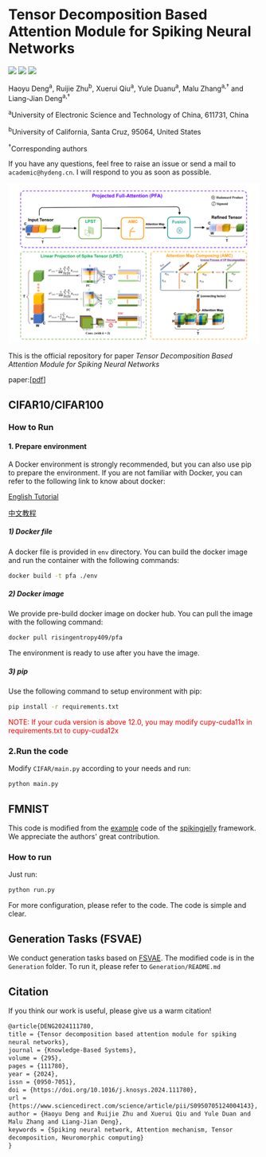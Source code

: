 # Tensor Decomposition Based Attention Module for Spiking Neural Networks
![](https://img.shields.io/badge/docker_image-√-green)
![](https://img.shields.io/badge/docker_file-√-green)
![](https://img.shields.io/badge/pip-√-green)

Haoyu Deng<sup>a</sup>, Ruijie Zhu<sup>b</sup>, Xuerui Qiu<sup>a</sup>, Yule Duanu<sup>a</sup>, Malu Zhang<sup>a,†</sup> and Liang-Jian Deng<sup>a,†</sup>

<sup>a</sup>University of Electronic Science and Technology of China, 611731, China

<sup>b</sup>University of California, Santa Cruz, 95064, United States

<sup>†</sup>Corresponding authors

If you have any questions, feel free to raise an issue or send a mail to `academic@hydeng.cn`. I will respond to you as soon as possible.

![img.png](img.png)


This is the official repository for paper *Tensor Decomposition Based Attention Module for Spiking Neural Networks* 

paper:[[pdf](https://arxiv.org/pdf/2310.14576.pdf)]


## CIFAR10/CIFAR100
### How to Run

#### 1. Prepare environment
A Docker environment is strongly recommended, but you can also use pip to prepare the environment.
If you are not familiar with Docker, you can refer to the following link to know about docker:

[English Tutorial](https://towardsdatascience.com/build-and-run-a-docker-container-for-your-machine-learning-model-60209c2d7a7f)

[中文教程](https://zhuanlan.zhihu.com/p/31772428)
##### 1) Docker file
A docker file is provided in `env` directory. You can build the docker image and run the container with the following commands:

```bash
docker build -t pfa ./env
```

##### 2) Docker image
We provide pre-build docker image on docker hub. You can pull the image with the following command:

```bash
docker pull risingentropy409/pfa
```
The environment is ready to use after you have the image.

##### 3) pip
Use the following command to setup environment with pip:

```bash
pip install -r requirements.txt
```
<font color="red">NOTE: If your cuda version is above 12.0, you may modify cupy-cuda11x in requirements.txt to cupy-cuda12x</font>

### 2.Run the code
Modify `CIFAR/main.py` according to your needs and run:
```bash
python main.py
```

## FMNIST
This code is modified from the [example](https://github.com/fangwei123456/spikingjelly/blob/0.0.0.0.12/spikingjelly/clock_driven/examples/conv_fashion_mnist.py) code of the [spikingjelly](https://github.com/fangwei123456/spikingjelly/) framework. We appreciate the authors' great contribution.

### How to run

Just run:
```bash
python run.py
```

For more configuration, please refer to the code. The code is simple and clear.

## Generation Tasks (FSVAE)
We conduct generation tasks based on [FSVAE](https://github.com/kamata1729/FullySpikingVAE). The modified code is in the `Generation` folder. To run it, please refer to `Generation/README.md`

## Citation
If you think our work is useful, please give us a warm citation!
```
@article{DENG2024111780,
title = {Tensor decomposition based attention module for spiking neural networks},
journal = {Knowledge-Based Systems},
volume = {295},
pages = {111780},
year = {2024},
issn = {0950-7051},
doi = {https://doi.org/10.1016/j.knosys.2024.111780},
url = {https://www.sciencedirect.com/science/article/pii/S0950705124004143},
author = {Haoyu Deng and Ruijie Zhu and Xuerui Qiu and Yule Duan and Malu Zhang and Liang-Jian Deng},
keywords = {Spiking neural network, Attention mechanism, Tensor decomposition, Neuromorphic computing}
}
```
